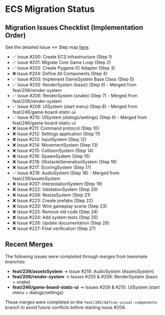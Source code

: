 # ECS Migration Status

## Migration Issues Checklist (Implementation Order)
See the detailed Issue ↔ Step map [here](.cursor/rules/ecs_migration_map.mdc).

- ✅ Issue #200: Create ECS Infrastructure (Step 1)
- ✅ Issue #201: Migrate Core Game Loop (Step 2)
- ✅ Issue #202: Create Pygame IO Adapter (Step 3)
- ❌ Issue #204: Define All Components (Step 4)
- ✅ Issue #203: Implement GameSystem Base Class (Step 5)
- ✅ Issue #205: RenderSystem (basic) (Step 6) - Merged from feat/206/render-system
- ✅ Issue #206: RenderSystem (snake) (Step 7) - Merged from feat/206/render-system
- ✅ Issue #209: UISystem (start menu) (Step 8) - Merged from feat/246/game-board-static-ui
- ✅ Issue #210: UISystem (dialogs/settings) (Step 9) - Merged from feat/246/game-board-static-ui
- ❌ Issue #211: Command protocol (Step 10)
- ❌ Issue #212: Settings application (Step 11)
- ❌ Issue #213: InputSystem (Step 12)
- ❌ Issue #214: MovementSystem (Step 13)
- ❌ Issue #215: CollisionSystem (Step 14)
- ❌ Issue #216: SpawnSystem (Step 15)
- ❌ Issue #218: ObstacleGenerationSystem (Step 16)
- ❌ Issue #217: ScoringSystem (Step 17)
- ✅ Issue #219: AudioSystem (Step 18) - Merged from feat/239/assetsSystem
- ❌ Issue #207: InterpolationSystem (Step 19)
- ❌ Issue #222: ValidationSystem (Step 20)
- ❌ Issue #208: ResizeSystem (Step 21)
- ❌ Issue #223: Create prefabs (Step 22)
- ❌ Issue #220: Wire gameplay scene (Step 23)
- ❌ Issue #225: Remove old code (Step 24)
- ❌ Issue #224: Add system tests (Step 25)
- ❌ Issue #226: Update documentation (Step 26)
- ❌ Issue #227: Final verification (Step 27)

## Recent Merges

The following issues were completed through merges from teammate branches:

- **feat/239/assetsSystem** → Issue #219: AudioSystem (AssetsSystem)
- **feat/206/render-system** → Issues #205 & #206: RenderSystem (basic + snake)
- **feat/246/game-board-static-ui** → Issues #209 & #210: UISystem (start menu + dialogs/settings)

These merges were completed on the `feat/205/define-visual-components` branch to avoid future conflicts before starting Issue #204.

